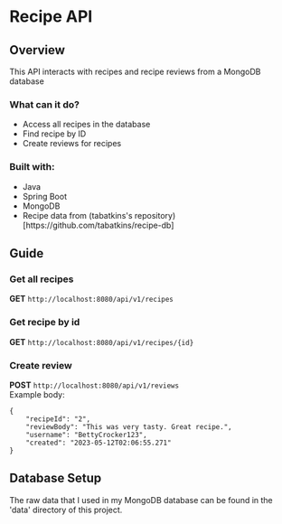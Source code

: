 # Recipe API
## Overview
This API interacts with recipes and recipe reviews from a MongoDB database

### What can it do?
<ul>
  <li>Access all recipes in the database</li>
  <li>Find recipe by ID</li>
  <li>Create reviews for recipes</li>
</ul>

### Built with:
<ul>
  <li>Java</li>
  <li>Spring Boot</li>
  <li>MongoDB</li>
  <li>Recipe data from (tabatkins's repository)[https://github.com/tabatkins/recipe-db]</li>
</ul>

## Guide
### Get all recipes
**GET** `http://localhost:8080/api/v1/recipes`

### Get recipe by id
**GET** `http://localhost:8080/api/v1/recipes/{id}`

### Create review
**POST** `http://localhost:8080/api/v1/reviews`
<br>Example body:
```
{
    "recipeId": "2",
    "reviewBody": "This was very tasty. Great recipe.",
    "username": "BettyCrocker123",
    "created": "2023-05-12T02:06:55.271"
}
```
## Database Setup
The raw data that I used in my MongoDB database can be found in the 'data' directory of this project.
